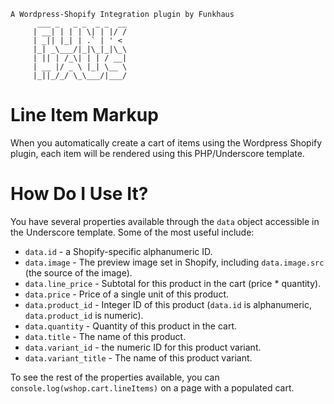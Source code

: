 ```
A Wordpress-Shopify Integration plugin by Funkhaus
      ___ _   _ _  _ _  __
     | __| | | | \| | |/ /
     | _|| |_| | .` | ' <
     |_| _\___/|_|\_|_|\_\
     | || | /_\| | | / __|
     | __ |/ _ \ |_| \__ \
     |_||_/_/ \_\___/|___/

```

# Line Item Markup

When you automatically create a cart of items using the Wordpress Shopify plugin, each item will be rendered using this PHP/Underscore template.

# How Do I Use It?

You have several properties available through the `data` object accessible in the Underscore template. Some of the most useful include:

* `data.id` - a Shopify-specific alphanumeric ID.
* `data.image` - The preview image set in Shopify, including `data.image.src` (the source of the image).
* `data.line_price` - Subtotal for this product in the cart (price * quantity).
* `data.price` - Price of a single unit of this product.
* `data.product_id` - Integer ID of this product (`data.id` is alphanumeric, `data.product_id` is numeric).
* `data.quantity` - Quantity of this product in the cart.
* `data.title` - The name of this product.
* `data.variant_id` - the numeric ID for this product variant.
* `data.variant_title` - The name of this product variant.

To see the rest of the properties available, you can `console.log(wshop.cart.lineItems)` on a page with a populated cart.